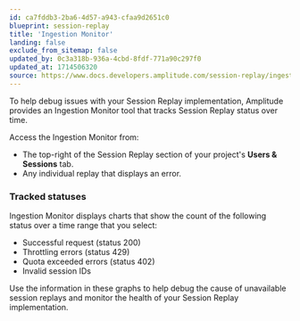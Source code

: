 ```yaml
---
id: ca7fddb3-2ba6-4d57-a943-cfaa9d2651c0
blueprint: session-replay
title: 'Ingestion Monitor'
landing: false
exclude_from_sitemap: false
updated_by: 0c3a318b-936a-4cbd-8fdf-771a90c297f0
updated_at: 1714506320
source: https://www.docs.developers.amplitude.com/session-replay/ingestion-monitor/
---
```

To help debug issues with your Session Replay implementation, Amplitude provides an Ingestion Monitor tool that tracks Session Replay status over time.

Access the Ingestion Monitor from:

- The top-right of the Session Replay section of your project's __Users & Sessions__ tab.
- Any individual replay that displays an error.

### Tracked statuses

Ingestion Monitor displays charts that show the count of the following status over a time range that you select:

- Successful request (status 200)
- Throttling errors (status 429)
- Quota exceeded errors (status 402)
- Invalid session IDs

Use the information in these graphs to help debug the cause of unavailable session replays and monitor the health of your Session Replay implementation.